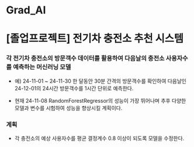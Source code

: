 # Grad_AI

# [졸업프로젝트] 전기차 충전소 추천 시스템
### 각 전기차 충전소의 방문객수 데이터를 활용하여 다음날의 충전소 사용자수를 예측하는 머신러닝 모델
- 예) 24-11-01 ~ 24-11-30 한 달동안 30분 간격의 방문객수를 확인하여 다음날인 24-12-01의 24시간 방문객수를 1시간 단위로 예측한다.

- 현재 24-11-08 RandomForestRegressor의 성능이 가장 뛰어나며 추후 다양한 모델과 변수를 시험하여 성능을 향상시킬 계획이다.

### 계획
- 각 충전소의 예상 사용자수를 평균 결정계수 0.8 이상이 되도록 모델을 수정한다.
